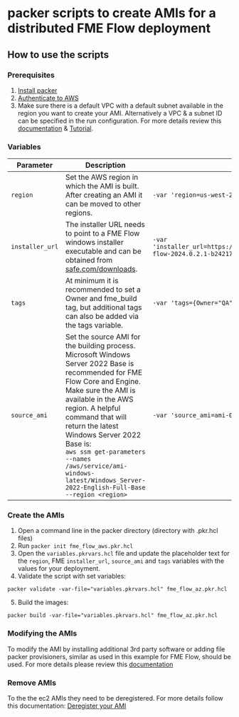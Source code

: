 # packer scripts to create AMIs for a distributed FME Flow deployment
## How to use the scripts
### Prerequisites
1. [Install packer](https://learn.hashicorp.com/tutorials/packer/get-started-install-cli?in=packer/aws-get-started)
2. [Authenticate to AWS](https://learn.hashicorp.com/tutorials/packer/aws-get-started-build-image?in=packer/aws-get-started#authenticate-to-aws)
3. Make sure there is a default VPC with a default subnet available in the region you want to create your AMI. Alternatively a VPC & a subnet ID can be specified in the run configuration. For more details review this [documentation](https://www.packer.io/plugins/builders/amazon/ebs) & [Tutorial](https://learn.hashicorp.com/tutorials/packer/aws-windows-image).
### Variables
|Parameter|Description|Usage example|
|---|---|---|
|`region`|Set the AWS region in which the AMI is built. After creating an AMI it can be moved to other regions.|`-var 'region=us-west-2'`|
|`installer_url`|The installer URL needs to point to a FME Flow windows installer executable and can be obtained from [safe.com/downloads](safe.com/downloads).|`-var 'installer_url=https://downloads.safe.com/fme/2024/win64/fme-flow-2024.0.2.1-b24217-win-x64.exe'`|
|`tags`|At minimum it is recommended to set a Owner and fme_build tag, but additional tags can also be added via the tags variable.|`-var 'tags={Owner="QA",fme_build="22627"}'`|
|`source_ami`|Set the source AMI for the building process. Microsoft Windows Server 2022 Base is recommended for FME Flow Core and Engine. Make sure the AMI is available in the AWS region. A helpful command that will return the latest Windows Server 2022 Base is:<br> `aws ssm get-parameters --names /aws/service/ami-windows-latest/Windows_Server-2022-English-Full-Base --region <region>`| `-var 'source_ami=ami-0174b6693aaeab3f6'`|
### Create the AMIs
1. Open a command line in the packer directory (directory with .pkr.hcl files)
2. Run `packer init fme_flow_aws.pkr.hcl`
3. Open the `variables.pkrvars.hcl` file and update the placeholder text for the `region`, FME `installer_url`, `source_ami` and `tags` variables with the values for your deployment.
4. Validate the script with set variables:
```
packer validate -var-file="variables.pkrvars.hcl" fme_flow_az.pkr.hcl
```
5. Build the images:
```
packer build -var-file="variables.pkrvars.hcl" fme_flow_az.pkr.hcl
```
### Modifying the AMIs
To modify the AMI by installing additional 3rd party software or adding file packer provisioners, similar as used in this example for FME Flow, should be used. For more details please review this [documentation](https://www.packer.io/docs/provisioners)

### Remove AMIs
To the the ec2 AMIs they need to be deregistered. For more details follow this documentation: [Deregister your AMI](https://docs.aws.amazon.com/AWSEC2/latest/UserGuide/deregister-ami.htmls)
 

